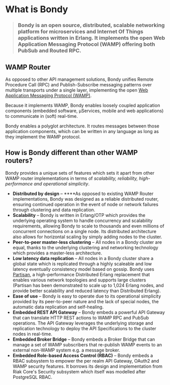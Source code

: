 # What is Bondy

> ### Bondy is an open source, distributed, scalable networking platform for microservices and Internet Of Things applications written in Erlang. It implements the open Web Application Messaging Protocol \(WAMP\) offering both PubSub and Routed RPC.

## WAMP Router

As opposed to other API management solutions, Bondy unifies Remote Procedure Call \(RPC\) and Publish-Subscribe messaging patterns over multiple transports under a single layer, implementing the open [Web Application Messaging Protocol \(WAMP\)](../using/introduction_to_wamp/).

Because it implements WAMP, Bondy enables loosely coupled application components \(embedded software, µServices, mobile and web applications\) to communicate in \(soft\) real-time.

Bondy enables a polyglot architecture. It routes messages between those application components, which can be written in any language as long as they implement the WAMP protocol.

## How is Bondy different than other WAMP routers?

Bondy provides a unique sets of features which sets it apart from other WAMP router implementations in terms of _scalability, reliability, high-performance and operational simplicity_.

* **Distributed by design** – ****As opposed to existing WAMP Router implementations, Bondy was designed as a reliable distributed router, ensuring continued operation in the event of node or network failures through clustering and data replication. 
* **Scalability** – Bondy is written in Erlang/OTP which provides the underlying operating system to handle concurrency and scalability requirements, allowing Bondy to scale to thousands and even millions of concurrent connections on a single node. Its distributed architecture also allows for horizontal scaling by simply adding nodes to the cluster.
* **Peer-to-peer master-less clustering** – All nodes in a Bondy cluster are equal, thanks to the underlying clustering and networking technology which provides a master-less architecture.
* **Low latency data replication** – All nodes in a Bondy cluster share a global state which is replicated through a highly scaleable and low latency eventually consistency model based on gossip. Bondy uses [Partisan](http://partisan.cloud), a high-performance Distributed Erlang replacement that enables various network topologies and supports large clusters \(Partisan has been demonstrated to scale up to 1,024 Erlang nodes, and provide better scalability and reduced latency than Distributed Erlang\). 
* **Ease of use** – Bondy is easy to operate due to its operational simplicity provided by its peer-to-peer nature and the lack of special nodes, the automatic data replication and self-healing.
* **Embedded REST API Gateway** – Bondy embeds a powerful API Gateway that can translate HTTP REST actions to WAMP RPC and PubSub operations. The API Gateway leverages the underlying storage and replication technology to deploy the API Specifications to the cluster nodes in real-time.
* **Embedded Broker Bridge** – Bondy embeds a Broker Bridge that can manage a set of WAMP subscribers that re-publish WAMP events to an external non-WAMP system e.g. a message broker.
* **Embedded Role-based Access Control \(RBAC\)** – Bondy embeds a RBAC subsystem to empower the per realm API Gateway, OAuth2 and WAMP security features. It borrows its design and implementation from Riak Core's Security subsystem which itself was modelled after PostgreSQL RBAC.





